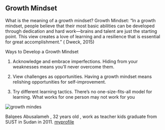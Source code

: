 ## Growth Mindset

What is the meaning of a growth mindset?
Growth Mindset: “In a growth mindset, people believe that their most basic abilities can be developed through dedication and hard work—brains and talent are just the starting point. This view creates a love of learning and a resilience that is essential for great accomplishment.” ( Dweck, 2015)

Ways to Develop a Growth Mindset
1. Acknowledge and embrace imperfections.
Hiding from your weaknesses means you’ll never overcome them.

2. View challenges as opportunities.
Having a growth mindset means relishing opportunities for self-improvement. 

3. Try different learning tactics.
There’s no one-size-fits-all model for learning. What works for one person may not work for you

![growth mindes](https://i.pinimg.com/474x/cb/3c/4d/cb3c4deedb7ca9ecd76380a7b0d307bf.jpg)

Balqees Abusalameh , 32 years old , work as teacher kids graduate from SUST in Sudan in 2011. 
[myprofile](https://github.com/BalqeesA)
